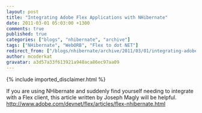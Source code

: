 ```yaml
---
layout: post
title: "Integrating Adobe Flex Applications with NHibernate"
date: 2011-03-01 05:03:00 +1300
comments: true
published: true
categories: ["blogs", "nhibernate", "archive"]
tags: ["NHibernate", "WebORB", "Flex to dot NET"]
redirect_from: ["/blogs/nhibernate/archive/2011/03/01/integrating-adobe-flex-applications-with-nhibernate.aspx"]
author: mcoderkat
gravatar: a3d57a33f613921a948aca86ec97aa09
---
```

{% include imported_disclaimer.html %}
<p>If you are using NHibernate and suddenly find yourself needing to integrate with a Flex client, this article written by Joseph Magly will be helpful. <a target="_blank" href="http://www.adobe.com/devnet/flex/articles/flex-nhibernate.html">http://www.adobe.com/devnet/flex/articles/flex-nhibernate.html</a></p>
